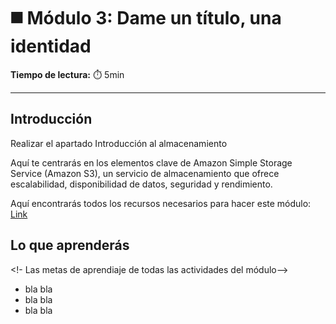 # ◼️ Módulo 3: Dame un título, una identidad


**Tiempo de lectura:** ⏱️️ 5min


---


## Introducción


Realizar el apartado Introducción al almacenamiento

Aquí te centrarás en los elementos clave de Amazon Simple Storage Service (Amazon S3), un servicio de almacenamiento que ofrece escalabilidad, disponibilidad de datos, seguridad y rendimiento. 

Aquí encontrarás todos los recursos necesarios para hacer este módulo:
 [Link](https://awseducate.instructure.com/courses/914/modules)


## Lo que aprenderás
<!- Las metas de aprendiaje de todas las actividades del módulo-->

* bla bla
* bla bla
* bla bla




